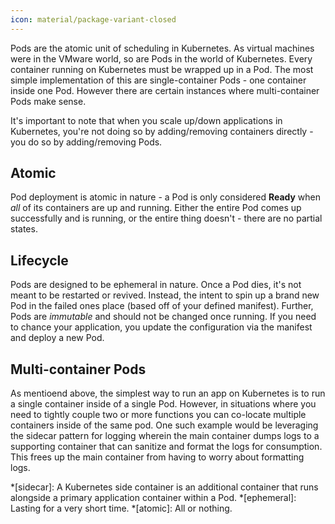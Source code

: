 ```yaml
---
icon: material/package-variant-closed
---
```


Pods are the atomic unit of scheduling in Kubernetes. As virtual machines were in the VMware world, so are Pods in the world of Kubernetes. Every container running on Kubernetes must be wrapped up in a Pod. The most simple implementation of this are single-container Pods - one container inside one Pod. However there are certain instances where multi-container Pods make sense.

It's important to note that when you scale up/down applications in Kubernetes, you're not doing so by adding/removing containers directly - you do so by adding/removing Pods.

## Atomic
Pod deployment is atomic in nature - a Pod is only considered **Ready** when *all* of its containers are up and running. Either the entire Pod comes up successfully and is running, or the entire thing doesn't - there are no partial states.

## Lifecycle
Pods are designed to be ephemeral in nature. Once a Pod dies, it's not meant to be restarted or revived. Instead, the intent to spin up a brand new Pod in the failed ones place (based off of your defined manifest). Further, Pods are *immutable* and should not be changed once running. If you need to chance your application, you update the configuration via the manifest and deploy a new Pod.

## Multi-container Pods
As mentioend above, the simplest way to run an app on Kubernetes is to run a single container inside of a single Pod. However, in situations where you need to tightly couple two or more functions you can co-locate multiple containers inside of the same pod. One such example would be leveraging the sidecar pattern for logging wherein the main container dumps logs to a supporting container that can sanitize and format the logs for consumption. This frees up the main container from having to worry about formatting logs.

*[sidecar]: A Kubernetes side container is an additional container that runs alongside a primary application container within a Pod.
*[ephemeral]: Lasting for a very short time.
*[atomic]: All or nothing.
